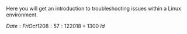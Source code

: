 Here you will get an introduction to troubleshooting issues within a Linux environment.

$Date: Fri Oct 12 08:57:12 2018 +1300$
$Id$
